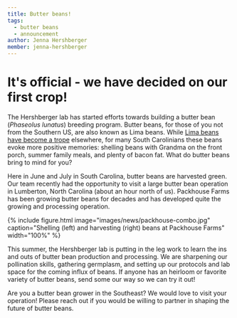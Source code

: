 ```yaml
---
title: Butter beans!
tags:
  - butter beans
  - announcement
author: Jenna Hershberger
member: jenna-hershberger
---
```


# It's official - we have decided on our first crop!

The Hershberger lab has started efforts towards building a butter bean (*Phaseolus lunatus*) breeding program. Butter beans, for those of you not from the Southern US, are also known as Lima beans. While [Lima beans have become a trope](https://tvtropes.org/pmwiki/pmwiki.php/Main/StockYuck#:~:text=he%20tries%20it.-,Lima%20beans,-%3A) elsewhere, for many South Carolinians these beans evoke more positive memories: shelling beans with Grandma on the front porch, summer family meals, and plenty of bacon fat. What do butter beans bring to mind for you?

Here in June and July in South Carolina, butter beans are harvested green. Our team recently had the opportunity to visit a large butter bean operation in Lumberton, North Carolina (about an hour north of us). Packhouse Farms has been growing butter beans for decades and has developed quite the growing and processing operation.

{%
  include figure.html
  image="images/news/packhouse-combo.jpg"
  caption="Shelling (left) and harvesting (right) beans at Packhouse Farms"
  width="100%"
%}

This summer, the Hershberger lab is putting in the leg work to learn the ins and outs of butter bean production and processing. We are sharpening our pollination skills, gathering germplasm, and setting up our protocols and lab space for the coming influx of beans. If anyone has an heirloom or favorite variety of butter beans, send some our way so we can try it out!

Are you a butter bean grower in the Southeast? We would love to visit your operation! Please reach out if you would be willing to partner in shaping the future of butter beans.

